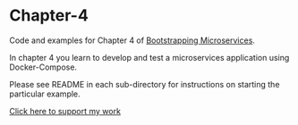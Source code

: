 # Chapter-4

Code and examples for Chapter 4 of [Bootstrapping Microservices](https://www.bootstrapping-microservices.com).

In chapter 4 you learn to develop and test a microservices application using Docker-Compose.

Please see README in each sub-directory for instructions on starting the particular example.

[Click here to support my work](https://www.codecapers.com.au/about#support-my-work)
